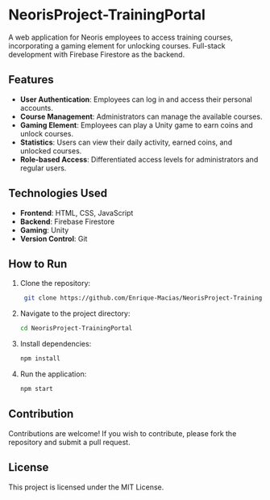 # NeorisProject-TrainingPortal
A web application for Neoris employees to access training courses, incorporating a gaming element for unlocking courses. Full-stack development with Firebase Firestore as the backend.

## Features

- **User Authentication**: Employees can log in and access their personal accounts.
- **Course Management**: Administrators can manage the available courses.
- **Gaming Element**: Employees can play a Unity game to earn coins and unlock courses.
- **Statistics**: Users can view their daily activity, earned coins, and unlocked courses.
- **Role-based Access**: Differentiated access levels for administrators and regular users.

## Technologies Used

- **Frontend**: HTML, CSS, JavaScript
- **Backend**: Firebase Firestore
- **Gaming**: Unity
- **Version Control**: Git

## How to Run

1. Clone the repository:
   
   ```bash
    git clone https://github.com/Enrique-Macias/NeorisProject-TrainingPortal.git
2. Navigate to the project directory:
   
   ```bash
   cd NeorisProject-TrainingPortal
   
3. Install dependencies:
   
   ```bash
   npm install

4. Run the application:
   
   ```bash
   npm start
   
## Contribution

Contributions are welcome! If you wish to contribute, please fork the repository and submit a pull request.

## License

This project is licensed under the MIT License.
